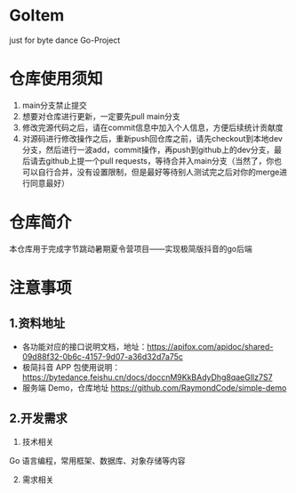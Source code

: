 # GoItem

just for byte dance Go-Project

# 仓库使用须知

1. main分支禁止提交
2. 想要对仓库进行更新，一定要先pull main分支
3. 修改完源代码之后，请在commit信息中加入个人信息，方便后续统计贡献度
4. 对源码进行修改操作之后，重新push回仓库之前，请先checkout到本地dev分支，然后进行一波add，commit操作，再push到github上的dev分支，最后请去github上提一个pull requests，等待合并入main分支（当然了，你也可以自行合并，没有设置限制，但是最好等待别人测试完之后对你的merge进行同意最好）

# 仓库简介

本仓库用于完成字节跳动暑期夏令营项目——实现极简版抖音的go后端

# 注意事项

## 1.资料地址

- 各功能对应的接口说明文档，地址：https://apifox.com/apidoc/shared-09d88f32-0b6c-4157-9d07-a36d32d7a75c
- 极简抖音 APP 包使用说明：https://bytedance.feishu.cn/docs/doccnM9KkBAdyDhg8qaeGlIz7S7
- 服务端 Demo，仓库地址 https://github.com/RaymondCode/simple-demo


## 2.开发需求

1. 技术相关

Go 语言编程，常用框架、数据库、对象存储等内容

2. 需求相关
